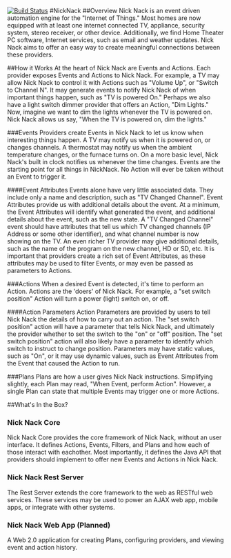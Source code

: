 [![Build Status](https://drone.io/github.com/kmbulebu/NickNack/status.png)](https://drone.io/github.com/kmbulebu/NickNack/latest)
#NickNack 
##Overview
Nick Nack is an event driven automation engine for the "Internet of Things." Most homes are now equipped with at least one internet connected TV, appliance, security system, stereo receiver, or other device. Additionally, we find Home Theater PC software, Internet services, such as email and weather updates.  Nick Nack aims to offer an easy way to create meaningful connections between these providers.

##How it Works
At the heart of Nick Nack are Events and Actions. Each provider exposes Events and Actions to Nick Nack. For example, a TV may allow Nick Nack to control it with Actions such as "Volume Up", or "Switch to Channel N". It may generate events to notify Nick Nack of when important things happen, such as "TV is powered On." Perhaps we also have a light switch dimmer provider that offers an Action, "Dim Lights." Now, imagine we want to dim the lights whenever the TV is powered on. Nick Nack allows us say, "When the TV is powered on, dim the lights."

###Events
Providers create Events in Nick Nack to let us know when interesting things happen. A TV may notify us when it is powered on, or changes channels. A thermostat may notify us when the ambient temperature changes, or the furnace turns on. On a more basic level, Nick Nack's built in clock notifies us whenever the time changes.  Events are the starting point for all things in NickNack. No Action will ever be taken without an Event to trigger it.

####Event Attributes
Events alone have very little associated data. They include only a name and description, such as "TV Changed Channel". Event Attributes provide us with additional details about the event. At a minimum, the Event Attributes will identify what generated the event, and additional details about the event, such as the new state. A "TV Changed Channel" event should have attributes that tell us which TV changed channels (IP Address or some other identifier), and what channel number is now showing on the TV. An even richer TV provider may give additional details, such as the name of the program on the new channel, HD or SD, etc. It is important that providers create a rich set of Event Attributes, as these attributes may be used to filter Events, or may even be passed as parameters to Actions. 

###Actions
When a desired Event is detected, it's time to perform an Action. Actions are the 'doers' of Nick Nack. For example, a "set switch position" Action will turn a power (light) switch on, or off.

####Action Parameters
Action Parameters are provided by users to tell Nick Nack the details of how to carry out an action. The "set switch position" action will have a parameter that tells Nick Nack, and ultimately the provider whether to set the switch to the "on" or "off" position. The "set switch position" action will also likely have a parameter to identify which switch to instruct to change position. Parameters may have static values, such as "On", or it may use dynamic values, such as Event Attributes from the Event that caused the Action to run. 

###Plans
Plans are how a user gives Nick Nack instructions. Simplifying slightly, each Plan may read, "When Event, perform Action". However, a single Plan can state that multiple Events may trigger one or more Actions. 

##What's In the Box?

### Nick Nack Core
Nick Nack Core provides the core framework of Nick Nack, without an user interface. It defines Actions, Events, Filters, and Plans and how each of those interact with eachother. Most importantly, it defines the Java API that providers should implement to offer new Events and Actions in Nick Nack. 

### Nick Nack Rest Server
The Rest Server extends the core framework to the web as RESTful web services. These services may be used to power an AJAX web app, mobile apps, or integrate with other systems. 

### Nick Nack Web App (Planned)
A Web 2.0 application for creating Plans, configuring providers, and viewing event and action history. 

